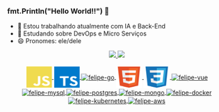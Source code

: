 ### fmt.Println("Hello World!!") 👋

- 🔭 Estou trabalhando atualmente com IA e Back-End
- 🌱 Estudando sobre DevOps e Micro Serviços
- 😄 Pronomes: ele/dele

<div align="center">
  <a href="https://github.com/amaralfelipe1522">
  <img height="180em" src="https://github-readme-stats.vercel.app/api?username=amaralfelipe1522&show_icons=true&theme=dracula&include_all_commits=true&count_private=true"/>
  <img height="180em" src="https://github-readme-stats.vercel.app/api/top-langs/?username=amaralfelipe1522&layout=compact&langs_count=7&theme=dracula"/>
</div>

<div align="center">
<div style="display: inline_block"><br>
  <img align="center" alt="felipe-js" height="50" width="60" src="https://raw.githubusercontent.com/devicons/devicon/master/icons/javascript/javascript-plain.svg">
  <img align="center" alt="felipe-ts" height="50" width="60" src="https://raw.githubusercontent.com/devicons/devicon/master/icons/typescript/typescript-plain.svg">
  <img align="center" alt="felipe-go" height="50" width="60" src="https://cdn.jsdelivr.net/gh/devicons/devicon/icons/go/go-original.svg">
  <img align="center" alt="felipe-html" height="50" width="60" src="https://raw.githubusercontent.com/devicons/devicon/master/icons/html5/html5-original.svg">
  <img align="center" alt="felipe-css" height="50" width="60" src="https://raw.githubusercontent.com/devicons/devicon/master/icons/css3/css3-original.svg">
  <img align="center" alt="felipe-vue" height="50" width="60" src="https://cdn.jsdelivr.net/gh/devicons/devicon/icons/vuejs/vuejs-original.svg">
  <img align="center" alt="felipe-mysql" height="50" width="60" src="https://cdn.jsdelivr.net/gh/devicons/devicon/icons/mysql/mysql-original-wordmark.svg">
  <img align="center" alt="felipe-postgres" height="50" width="60" src="https://cdn.jsdelivr.net/gh/devicons/devicon/icons/postgresql/postgresql-plain-wordmark.svg">
  <img align="center" alt="felipe-mongo" height="50" width="60" src="https://cdn.jsdelivr.net/gh/devicons/devicon/icons/mongodb/mongodb-plain-wordmark.svg">
  <img align="center" alt="felipe-docker" height="50" width="60" src="https://cdn.jsdelivr.net/gh/devicons/devicon/icons/docker/docker-plain-wordmark.svg">
  <img align="center" alt="felipe-kubernetes" height="50" width="60" src="https://cdn.jsdelivr.net/gh/devicons/devicon/icons/kubernetes/kubernetes-plain-wordmark.svg">
  <img align="center" alt="felipe-aws" height="50" width="60" src="https://cdn.jsdelivr.net/gh/devicons/devicon/icons/amazonwebservices/amazonwebservices-plain-wordmark.svg">
</div>
</div>
